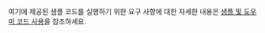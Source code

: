 여기에 제공된 샘플 코드를 실행하기 위한 요구 사항에 대한 자세한 내용은 [샘플 및 도우미 코드 사용](../developer/org-service/use-sample-helper-code.md)을 참조하세요.